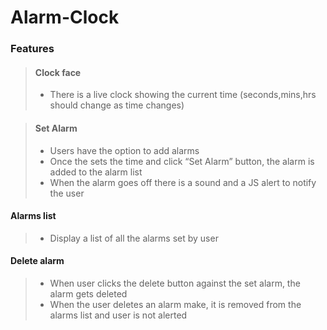 # Alarm-Clock

### Features

> #### Clock face
> - There is a live clock showing the current time (seconds,mins,hrs should change as time changes)

> #### Set Alarm
> - Users have the option to add alarms
> - Once the sets the time and click “Set Alarm” button, the alarm is added to the alarm list
> - When the alarm goes off there is a sound and a JS alert to notify the user

#### Alarms list
> - Display a list of all the alarms set by user

#### Delete alarm
> - When user clicks the delete button against the set alarm, the alarm gets deleted
> - When the user deletes an alarm make, it is removed from the alarms list and user is not alerted
